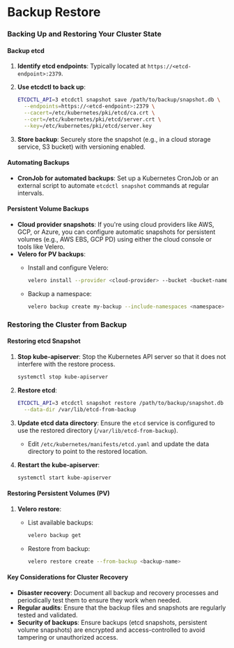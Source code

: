 # Backup Restore

####

### Backing Up and Restoring Your Cluster State

#### Backup etcd

1. **Identify etcd endpoints**: Typically located at `https://<etcd-endpoint>:2379`.
2.  **Use etcdctl to back up**:

    ```bash
    ETCDCTL_API=3 etcdctl snapshot save /path/to/backup/snapshot.db \
      --endpoints=https://<etcd-endpoint>:2379 \
      --cacert=/etc/kubernetes/pki/etcd/ca.crt \
      --cert=/etc/kubernetes/pki/etcd/server.crt \
      --key=/etc/kubernetes/pki/etcd/server.key
    ```
3. **Store backup**: Securely store the snapshot (e.g., in a cloud storage service, S3 bucket) with versioning enabled.

#### Automating Backups

* **CronJob for automated backups**: Set up a Kubernetes CronJob or an external script to automate `etcdctl snapshot` commands at regular intervals.

#### Persistent Volume Backups

* **Cloud provider snapshots**: If you're using cloud providers like AWS, GCP, or Azure, you can configure automatic snapshots for persistent volumes (e.g., AWS EBS, GCP PD) using either the cloud console or tools like Velero.
* **Velero for PV backups**:
  *   Install and configure Velero:

      ```bash
      velero install --provider <cloud-provider> --bucket <bucket-name> --secret-file <credentials-file>
      ```
  *   Backup a namespace:

      ```bash
      velero backup create my-backup --include-namespaces <namespace>
      ```

### Restoring the Cluster from Backup

#### Restoring etcd Snapshot

1.  **Stop kube-apiserver**: Stop the Kubernetes API server so that it does not interfere with the restore process.

    ```bash
    systemctl stop kube-apiserver
    ```
2.  **Restore etcd**:

    ```bash
    ETCDCTL_API=3 etcdctl snapshot restore /path/to/backup/snapshot.db \
      --data-dir /var/lib/etcd-from-backup
    ```
3. **Update etcd data directory**: Ensure the `etcd` service is configured to use the restored directory (`/var/lib/etcd-from-backup`).
   * Edit `/etc/kubernetes/manifests/etcd.yaml` and update the data directory to point to the restored location.
4.  **Restart the kube-apiserver**:

    ```bash
    systemctl start kube-apiserver
    ```

#### Restoring Persistent Volumes (PV)

1. **Velero restore**:
   *   List available backups:

       ```bash
       velero backup get
       ```
   *   Restore from backup:

       ```bash
       velero restore create --from-backup <backup-name>
       ```

#### Key Considerations for Cluster Recovery

* **Disaster recovery**: Document all backup and recovery processes and periodically test them to ensure they work when needed.
* **Regular audits**: Ensure that the backup files and snapshots are regularly tested and validated.
* **Security of backups**: Ensure backups (etcd snapshots, persistent volume snapshots) are encrypted and access-controlled to avoid tampering or unauthorized access.
